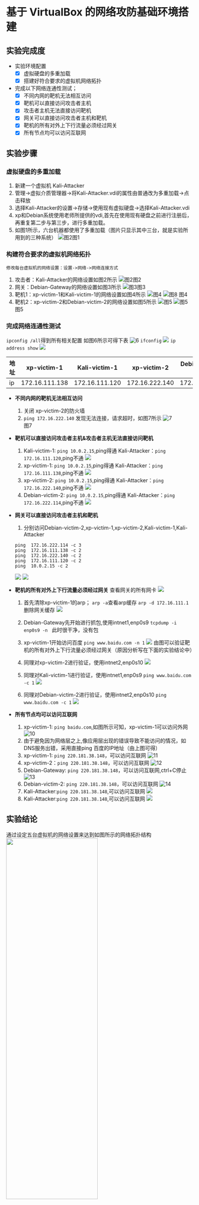 # 基于 VirtualBox 的网络攻防基础环境搭建
## 实验完成度
* 实验环境配置
  * [x] 虚拟硬盘的多重加载
  * [x] 搭建好符合要求的虚拟机网络拓扑
* 完成以下网络连通性测试；
  * [x] 不同内网的靶机无法相互访问
  * [x] 靶机可以直接访问攻击者主机
  * [x] 攻击者主机无法直接访问靶机
  * [x] 网关可以直接访问攻击者主机和靶机
  * [x] 靶机的所有对外上下行流量必须经过网关
  * [x] 所有节点均可以访问互联网

## 实验步骤
### **虚拟硬盘的多重加载**
   1. 新建一个虚拟机 Kali-Attacker
   2. 管理->虚拟介质管理器->将Kali-Attacker.vdi的属性由普通改为多重加载->点击释放
   3. 选择Kali-Attacker的设置->存储->使用现有虚拟硬盘->选择Kali-Attacker.vdi
   4. xp和Debian系统使用老师所提供的vdi,首先在使用现有硬盘之前进行注册后，再重复第二步与第三步，进行多重加载。
   5. 如图1所示，六台机器都使用了多重加载（图片只显示其中三台，就是实验所用到的三种系统）
   ![图2](./img/1.png)图1
### **构建符合要求的虚拟机网络拓扑**    
    修改每台虚拟机的网络设置：设置->网络->网络连接方式
   1. 攻击者：Kali-Attacker的网络设置如图2所示
   ![图2](./img/2.png)图2
   2. 网关：Debian-Gateway的网络设置如图3所示
   ![图3](./img/3.png)图3
   3. 靶机1：xp-victim-1和Kali-victim-1的网络设置如图4所示
   ![图4](./img/4.png)
   ![图8](./img/8.png)
   图4
   4. 靶机2：xp-victim-2和Debian-victim-2的网络设置如图5所示
   ![图5](./img/5.png)
   ![图5](./img/9.png)
   图5
### **完成网络连通性测试**

  ```ipconfig /all```得到所有相关配置
  如图6所示可得下表
  ![6](./img/6.png)
  ```ifconfig```
  ![](./img/21.png)
  ```ip address show```
  ![](./img/25.png)  

  | 地址 | xp-victim-1 | Kali-victim-1|xp-victim-2 | Debian-victim-2|Kali-Attacker|Debian-Gateway|
  |:-----|----|----|----|----|----|----|
  | ip | 172.16.111.138 | 172.16.111.120|172.16.222.140 | 172.16.222.114| 10.0.2.15/192.168.56.103|10.0.2.15/192.168.56.113/172.16.111.1/172.16.222.1| 
  
* **不同内网的靶机无法相互访问**
    1. 关闭 xp-victim-2的防火墙
    2. ```ping 172.16.222.140``` 发现无法连接，请求超时，如图7所示
    ![7](./img/7.png)  
    图7

*  **靶机可以直接访问攻击者主机&攻击者主机无法直接访问靶机**
    1. Kali-victim-1: ```ping 10.0.2.15```,ping得通
      Kali-Attacker：```ping 172.16.111.120```,ping不通
       ![](./img/22.png)
    2. xp-victim-1: ```ping 10.0.2.15```,ping得通
      Kali-Attacker：```ping 172.16.111.138```,ping不通
       ![](./img/23.png)
    3. xp-victim-2: ```ping 10.0.2.15```,ping得通
      Kali-Attacker：```ping 172.16.222.140```,ping不通
       ![](./img/24.png)
    4. Debian-victim-2: ```ping 10.0.2.15```,ping得通
      Kali-Attacker：```ping 172.16.222.114```,ping不通
       ![](./img/26.png)

* **网关可以直接访问攻击者主机和靶机**
    1. 分别访问Debian-victim-2,xp-victim-1,xp-victim-2,Kali-victim-1,Kali-Attacker
    ``` 
    ping  172.16.222.114 -c 3
    ping  172.16.111.138 -c 2
    ping  172.16.222.140 -c 2
    ping  172.16.111.120 -c 2
    ping  10.0.2.15 -c 2
    ```
    ![](./img/27.png)
    ![](./img/28.png)

* **靶机的所有对外上下行流量必须经过网关**
    查看网关的所有网卡
    ![](./img/29.png)
    1. 首先清除xp-victim-1的arp；
    ```arp -a```查看arp缓存
    ```arp -d 172.16.111.1```删除网关缓存
    ![](./img/31.png)
    2. Debian-Gateway先开始进行抓包,使用intnet1,enp0s9
    ```tcpdump -i enp0s9 -n ```
    此时很干净，没有包
    3. xp-victim-1开始访问百度
    ```ping www.baidu.com -n 1```
    ![](./img/32.png)
    由图可以验证靶机的所有对外上下行流量必须经过网关（原因分析写在下面的实验结论中）

    4. 同理对xp-victim-2进行验证，使用intnet2,enp0s10
    ![](./img/30.png)
    5. 同理对Kali-victim-1进行验证，使用intnet1,enp0s9
    ```ping www.baidu.com -c 1```
    ![](./img/33.png)
    6. 同理对Debian-victim-2进行验证，使用intnet2,enp0s10
    ```ping www.baidu.com -c 1```
    ![](./img/35.png)

* **所有节点均可以访问互联网**
    1. xp-victim-1: ```ping baidu.com```,如图所示可知，xp-victim-1可以访问外网
    ![10](./img/10.png)
    2. 由于避免因为网络层之上,像应用层出现的错误导致不能访问的情况，如DNS服务出错，采用直接ping 百度的IP地址（由上图可得）
    3. xp-victim-1: ```ping 220.181.38.148```，可以访问互联网
    ![11](./img/11.png)
    4. xp-victim-2：```ping 220.181.38.148```，可以访问互联网
    ![12](./img/12.png)
    5. Debian-Gateway: ```ping 220.181.38.148```，可以访问互联网,ctrl+C停止
    ![13](./img/13.png)
    6. Debian-victim-2: ```ping 220.181.38.148```，可以访问互联网
    ![14](./img/15.png)
    7. Kali-Attacker:```ping 220.181.38.148```,可以访问互联网
    ![](./img/18.png)
    8. Kali-Attacker:```ping 220.181.38.148```,可以访问互联网
    ![](./img/20.png)


## 实验结论
  通过设定五台虚拟机的网络设置来达到如图所示的网络拓扑结构
  <img src="./img/36.png" width="70%" height="50%">

  | 地址 | xp-victim-1 | Kali-victim-1|xp-victim-2 | Debian-victim-2|Kali-Attacker|Debian-Gateway|
  |:-----|----|----|----|----|----|----|
  | ip | 172.16.111.138 | 172.16.111.120|172.16.222.140 | 172.16.222.114| 10.0.2.15/192.168.56.103|10.0.2.15/192.168.56.113/172.16.111.1/172.16.222.1|  

  表1
  ## 重新修改内容 
  
  * 靶机可以直接访问攻击者主机&攻击者主机无法直接访问靶机&网关可以直接访问攻击者主机和靶机
  
    * 虚拟机中的NatNetWork网卡是一块普通的网卡，而nat服务的提供是由网关提供。对于Debian-GateWay和Kali-Attacker来说，他们的nat服务是由客机提供。而对于所有的靶机来说，老师所提供的Debian-GateWay的配置中有配置nat服务。  
    查看网关的配置，有设置nat服务，```sudo vi /etc/network/interfaces```,```iptables-save```      
    
    ![](./img/GateWay-Network.png)
    ![](./img/Debian-iptables.png)

    
    * ping通这个过程包含了两个包：ICMP Echo Request和ICMP Echo Reply，经历四个过程：源主机向目标主机发送request后，目标主机收到request包，目标主机发送一个对应的reply包，源主机接收到对应的reply包，这四个过程中任意一个过程出现了错误都会被显示为ping不通。

    * 宿主机提供的Nat服务只在虚拟机访问互联网时生效。当不涉及到互联网时，Debian-GateWay和Kali-Attacker的两块网卡就是处于同一子网下的普通网卡，这两台机器处于同一子网，所以Debian-GateWay和Kali-Attacker理所当然是可以相互访问的。同理，Debian-GateWay和所有的靶机也是处于同一片子网（intnet1和intnet2）中，所以网关和所有靶机也是可以相互访问的。   
    
    * Nat的作用是将内网的IP映射为本机外网IP+端口，靶机所发送的request包在经过网关后，经过nat服务，request包的源IP地址被改为网关自己的外网所对应的IP地址+端口号，然后被发送给攻击者，所以在攻击者看来是网关在与自己通信。而攻击者发送的reply的包在到达网关时，网关会根据对应的端口再把这个包传给靶机。所以在靶机看来就是“靶机能ping通攻击者”。   

    * 攻击者ping不通靶机是因为他的request包是无法根据目标的IP地址到达靶机的。


  * **为什么可以证明靶机的所有对外上下行流量必须经过网关**
    ![](./img/32.png)
    一台机器访问外网的几个步骤：
      1. 通过查看自己的相关的IP配置，找到自己的网关IP，通过广播ARP，询问网关的MAC地址
      2. 网关会回应主机一个arp包，中间包括自己的MAC地址
      3. 主机访问DNS本地服务器，提供网址
      4. DNS本地服务器提供对应的IP地址给主机
      5. 主机与百度服务器发送request
      6. 百度服务器发送一个reply
      7. 因为此时的IP包中间所填的目的IP地址是内网IP地址，而且提前清空了所有arp缓存表，所以网关同样需要通过ARP广播来找到主机。
      8. 主机回一个包含自己MAC地址的ARP包

      从上图可以看出，网关所抓取的包含了以上的所有的过程，所以可以证明靶机的所有对外上下行流量必须经过网关   
      
  ## 重新修改内容 
  ***
  * 靶机可以直接访问攻击者主机&攻击者主机无法直接访问靶机&网关可以直接访问攻击者主机和靶机
  
    * 虚拟机中的NatNetWork网卡是一块普通的网卡，而nat服务的提供是由网关提供。对于Debian-GateWay和Kali-Attacker来说，他们的nat服务是由客机提供。而对于所有的靶机来说，老师所提供的Debian-GateWay的配置中有配置nat服务。  
    查看网关的配置，有设置nat服务，```sudo vi /etc/network/interfaces```,```iptables-save```   

    ![](./img/GateWay-Network.png)
    ![](./img/Debian-iptables.png)

    
    * ping通这个过程包含了两个包：ICMP Echo Request和ICMP Echo Reply，经历四个过程：源主机向目标主机发送request后，目标主机收到request包，目标主机发送一个对应的reply包，源主机接收到对应的reply包，这四个过程中任意一个过程出现了错误都会被显示为ping不通。

    * 宿主机提供的Nat服务只在虚拟机访问互联网时生效。当不涉及到互联网时，Debian-GateWay和Kali-Attacker的两块网卡就是处于同一子网下的普通网卡，这两台机器处于同一子网，所以Debian-GateWay和Kali-Attacker理所当然是可以相互访问的。同理，Debian-GateWay和所有的靶机也是处于同一片子网（intnet1和intnet2）中，所以网关和所有靶机也是可以相互访问的。   
    
    * Nat的作用是将内网的IP映射为本机外网IP+端口，靶机所发送的request包在经过网关后，经过nat服务，request包的源IP地址被改为网关自己的外网所对应的IP地址+端口号，然后被发送给攻击者，所以在攻击者看来是网关在与自己通信。而攻击者发送的reply的包在到达网关时，网关会根据对应的端口再把这个包传给靶机。所以在靶机看来就是“靶机能ping通攻击者”。   

    * 攻击者ping不通靶机是因为他的request包是无法根据目标的IP地址到达靶机的。


## 实验问题
  * 安装的Kali-attacker上不了网
    Kali-Attacker:```ping 220.181.38.148```,ping不通
    ![](./img/16.png)
    1. 按照网站上的代码就可以
    ```
    grep "iface eth1 inet dhcp" /etc/network/interfaces || cat <<      EOF >> /etc/network/interfaces
    auto eth0
    iface eth0 inet dhcp
    auto eth1
    iface eth1 inet dhcp
    EOF
    
    systemctl restart networking

    ip a
    ```
  * 安装的Kali-attacker上不了网
    ![](./img/19.png)
    因为内存不太够，所以把Debian-Gateway关掉了，重启网关后就可以了

  * Debian没有arp,ifconfig等命令
    输入```apt install net-tools```
    ![](./img/34.png)
  

## 参考文献
* [debian 命令找不到](https://blog.csdn.net/sinat_33384251/article/details/93495397)
* [nat （网络地址转换方法）](https://baike.baidu.com/item/nat/320024)
* [理解虚拟机中的四种网络连接方式](https://blog.csdn.net/ning521513/article/details/78441392)
